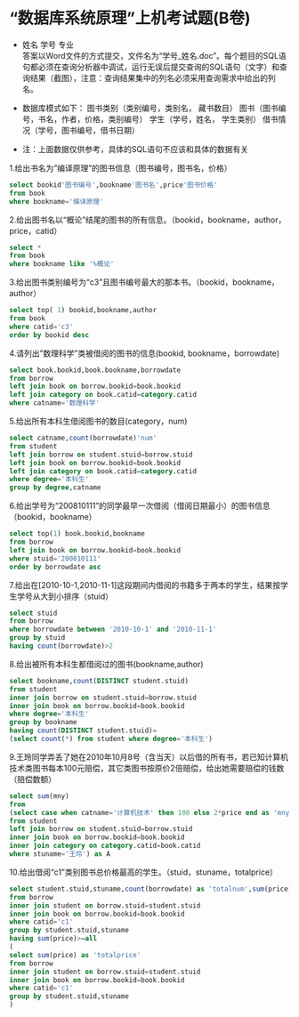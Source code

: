 # “数据库系统原理”上机考试题(B卷)
* 姓名                 学号                 专业                  
答案以Word文件的方式提交，文件名为“学号_姓名.doc”。每个题目的SQL语句都必须在查询分析器中调试，运行无误后提交查询的SQL语句（文字）和查询结果（截图），注意：查询结果集中的列名必须采用查询需求中给出的列名。

* 数据库模式如下：
图书类别（类别编号，类别名， 藏书数目）
图书（图书编号，书名，作者，价格，类别编号）
学生（学号，姓名， 学生类别）
借书情况（学号，图书编号，借书日期）

* 注：上面数据仅供参考，具体的SQL语句不应该和具体的数据有关

1.给出书名为”编译原理”的图书信息（图书编号，图书名，价格）
```sql
select bookid'图书编号',bookname'图书名',price'图书价格'
from book
where bookname='编译原理'
```
2.给出图书名以“概论”结尾的图书的所有信息。（bookid，bookname，author，price，catid）
```sql
select * 
from book
where bookname like '%概论'
```
3.给出图书类别编号为“c3”且图书编号最大的那本书。（bookid，bookname，author）
```sql
select top( 1) bookid,bookname,author
from book
where catid='c3'
order by bookid desc
```
4.请列出”数理科学”类被借阅的图书的信息(bookid, bookname，borrowdate)
```sql
select book.bookid,book.bookname,borrowdate
from borrow
left join book on borrow.bookid=book.bookid
left join category on book.catid=category.catid 
where catname='数理科学'
```
5.给出所有本科生借阅图书的数目(category，num)
```sql
select catname,count(borrowdate)'num'
from student
left join borrow on student.stuid=borrow.stuid
left join book on borrow.bookid=book.bookid
left join category on book.catid=category.catid
where degree='本科生'
group by degree,catname
```
6.给出学号为“200810111”的同学最早一次借阅（借阅日期最小）的图书信息（bookid，bookname） 	
```sql
select top(1) book.bookid,bookname
from borrow
left join book on borrow.bookid=book.bookid
where stuid='200810111'
order by borrowdate asc
```
7.给出在[2010-10-1,2010-11-1]这段期间内借阅的书籍多于两本的学生，结果按学生学号从大到小排序（stuid）
```sql
select stuid
from borrow
where borrowdate between '2010-10-1' and '2010-11-1'
group by stuid
having count(borrowdate)>2
```
8.给出被所有本科生都借阅过的图书(bookname,author)
```sql
select bookname,count(DISTINCT student.stuid)
from student
inner join borrow on student.stuid=borrow.stuid
inner join book on borrow.bookid=book.bookid 
where degree='本科生'
group by bookname
having count(DISTINCT student.stuid)=
(select count(*) from student where degree='本科生')
```
9.王玲同学弄丢了她在2010年10月8号（含当天）以后借的所有书，若已知计算机技术类图书每本100元赔偿，其它类图书按原价2倍赔偿，给出她需要赔偿的钱数（赔偿数额）
```sql
select sum(mny)
from 
(select case when catname='计算机技术' then 100 else 2*price end as 'mny'
from student
left join borrow on student.stuid=borrow.stuid
inner join book on borrow.bookid=book.bookid
inner join category on category.catid=book.catid
where stuname='王玲') as A
```
10.给出借阅“c1”类别图书总价格最高的学生。（stuid，stuname，totalprice）
```sql
select student.stuid,stuname,count(borrowdate) as 'totalnum',sum(price) as 'totalprice'
from borrow
inner join student on borrow.stuid=student.stuid
inner join book on borrow.bookid=book.bookid
where catid='c1'
group by student.stuid,stuname
having sum(price)>=all
(
select sum(price) as 'totalprice'
from borrow
inner join student on borrow.stuid=student.stuid
inner join book on borrow.bookid=book.bookid
where catid='c1'
group by student.stuid,stuname
)
```
